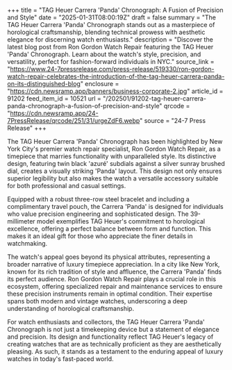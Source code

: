 +++
title = "TAG Heuer Carrera 'Panda' Chronograph: A Fusion of Precision and Style"
date = "2025-01-31T08:00:19Z"
draft = false
summary = "The TAG Heuer Carrera 'Panda' Chronograph stands out as a masterpiece of horological craftsmanship, blending technical prowess with aesthetic elegance for discerning watch enthusiasts."
description = "Discover the latest blog post from Ron Gordon Watch Repair featuring the TAG Heuer 'Panda' Chronograph. Learn about the watch's style, precision, and versatility, perfect for fashion-forward individuals in NYC."
source_link = "https://www.24-7pressrelease.com/press-release/519330/ron-gordon-watch-repair-celebrates-the-introduction-of-the-tag-heuer-carrera-panda-on-its-distinguished-blog"
enclosure = "https://cdn.newsramp.app/banners/business-corporate-2.jpg"
article_id = 91202
feed_item_id = 10521
url = "/202501/91202-tag-heuer-carrera-panda-chronograph-a-fusion-of-precision-and-style"
qrcode = "https://cdn.newsramp.app/24-7PressRelease/qrcode/251/31/urgeZdF6.webp"
source = "24-7 Press Release"
+++

<p>The TAG Heuer Carrera 'Panda' Chronograph has been highlighted by New York City's premier watch repair specialist, Ron Gordon Watch Repair, as a timepiece that marries functionality with unparalleled style. Its distinctive design, featuring twin black 'azuré' subdials against a silver sunray brushed dial, creates a visually striking 'Panda' layout. This design not only ensures superior legibility but also makes the watch a versatile accessory suitable for both professional and casual settings.</p><p>Equipped with a robust three-row steel bracelet and including a complimentary travel pouch, the Carrera 'Panda' is designed for individuals who value precision engineering and sophisticated design. The 39-millimeter model exemplifies TAG Heuer's commitment to horological excellence, offering a perfect balance between form and function. This makes it an ideal gift for those who appreciate the finer details in watchmaking.</p><p>The watch's appeal goes beyond its physical attributes, representing a broader narrative of luxury timepiece appreciation. In a city like New York, known for its rich tradition of style and affluence, the Carrera 'Panda' finds its perfect audience. Ron Gordon Watch Repair plays a crucial role in this ecosystem, offering specialized repair and maintenance services to ensure these precision instruments remain in optimal condition. Their expertise spans both modern and vintage watches, underscoring a deep understanding of horological craftsmanship.</p><p>For watch enthusiasts and collectors, the TAG Heuer Carrera 'Panda' Chronograph is not just a timekeeping device but a statement of elegance and precision. Its design and functionality reflect TAG Heuer's legacy of creating watches that are as technically proficient as they are aesthetically pleasing. As such, it stands as a testament to the enduring appeal of luxury watches in today's fast-paced world.</p>